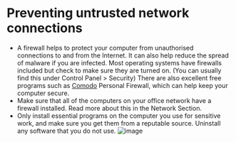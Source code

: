 [Title]: # (Предотвращение ненадежных сетевых подключений)
[Order]: # (2)

# Preventing untrusted network connections

*   A firewall helps to protect your computer from unauthorised connections to and from the Internet. It can also help reduce the spread of malware if you are infected.  Most operating systems have firewalls included but check to make sure they are turned on. (You can usually find this under Control Panel > Security) There are also excellent free programs such as [Comodo](https://securityinabox.org/comodofirewall_main) Personal Firewall, which can help keep your computer secure.
*   Make sure that all of the computers on your office network have a firewall installed. Read more about this in the Network Section.
*   Only install essential programs on the computer you use for sensitive work, and make sure you get them from a reputable source. Uninstall any software that you do not use.
![image](malware_adv3.png)